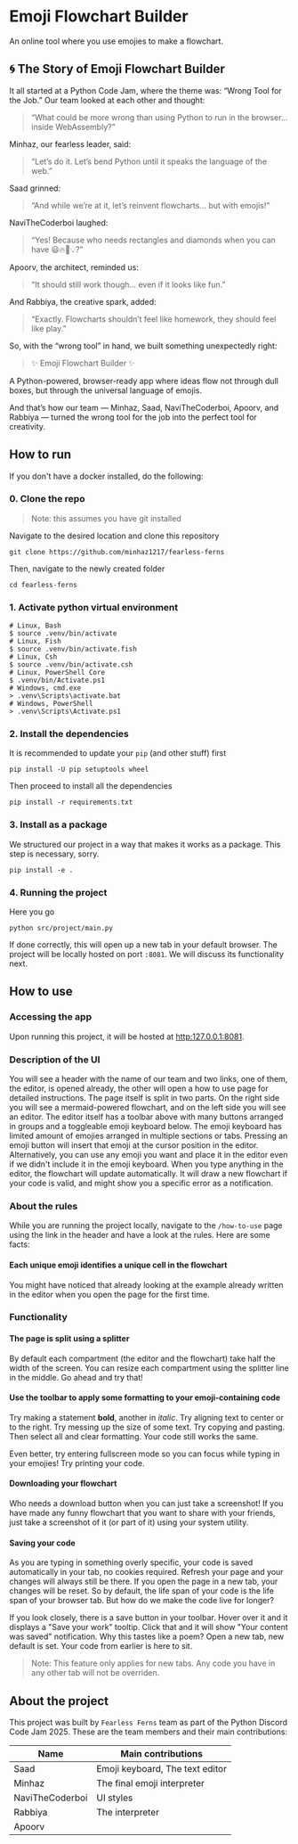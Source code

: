 # Emoji Flowchart Builder

An online tool where you use emojies to make a flowchart.

## 🌀 The Story of Emoji Flowchart Builder

It all started at a Python Code Jam, where the theme was: “Wrong Tool for the Job.”
Our team looked at each other and thought:

> “What could be more wrong than using Python to run in the browser… inside WebAssembly?”

Minhaz, our fearless leader, said:

> “Let’s do it. Let’s bend Python until it speaks the language of the web.”

Saad grinned:

> “And while we’re at it, let’s reinvent flowcharts… but with emojis!”

NaviTheCoderboi laughed:

> “Yes! Because who needs rectangles and diamonds when you can have 😃🔥🚀💡?”

Apoorv, the architect, reminded us:

> “It should still work though… even if it looks like fun.”

And Rabbiya, the creative spark, added:

> “Exactly. Flowcharts shouldn’t feel like homework, they should feel like play.”

So, with the “wrong tool” in hand, we built something unexpectedly right:

> ✨ Emoji Flowchart Builder ✨

A Python-powered, browser-ready app where ideas flow not through dull boxes, but through the universal language of emojis.

And that’s how our team — Minhaz, Saad, NaviTheCoderboi, Apoorv, and Rabbiya — turned the wrong tool for the job into the perfect tool for creativity.

## How to run

If you don't have a docker installed, do the following:

### 0. Clone the repo

> Note: this assumes you have git installed

Navigate to the desired location and clone this repository

```shell
git clone https://github.com/minhaz1217/fearless-ferns
```

Then, navigate to the newly created folder

```shell
cd fearless-ferns
```

### 1. Activate python virtual environment

```shell
# Linux, Bash
$ source .venv/bin/activate
# Linux, Fish
$ source .venv/bin/activate.fish
# Linux, Csh
$ source .venv/bin/activate.csh
# Linux, PowerShell Core
$ .venv/bin/Activate.ps1
# Windows, cmd.exe
> .venv\Scripts\activate.bat
# Windows, PowerShell
> .venv\Scripts\Activate.ps1
```

### 2. Install the dependencies

It is recommended to update your `pip` (and other stuff) first

```shell
pip install -U pip setuptools wheel
```

Then proceed to install all the dependencies

```shell
pip install -r requirements.txt
```

### 3. Install as a package

We structured our project in a way that makes it works as a package. This step is necessary, sorry.

```shell
pip install -e .
```

### 4. Running the project

Here you go

```shell
python src/project/main.py
```

If done correctly, this will open up a new tab in your default browser.
The project will be locally hosted on port `:8081`.
We will discuss its functionality next.

## How to use

### Accessing the app

Upon running this project, it will be hosted at [http:127.0.0.1:8081](http:127.0.0.1:8081).

### Description of the UI

You will see a header with the name of our team and two links, one of them, the editor, is opened already, the other will open a how to use page for detailed instructions.
The page itself is split in two parts.
On the right side you will see a mermaid-powered flowchart, and on the left side you will see an editor.
The editor itself has a toolbar above with many buttons arranged in groups and a toggleable emoji keyboard below.
The emoji keyboard has limited amount of emojies arranged in multiple sections or tabs.
Pressing an emoji button will insert that emoji at the cursor position in the editor.
Alternatively, you can use any emoji you want and place it in the editor even if we didn't include it in the emoji keyboard.
When you type anything in the editor, the flowchart will update automatically.
It will draw a new flowchart if your code is valid, and might show you a specific error as a notification.

### About the rules

While you are running the project locally, navigate to the `/how-to-use` page using the link in the header and have a look at the rules.
Here are some facts:

#### **Each unique emoji identifies a unique cell in the flowchart**

You might have noticed that already looking at the example already written in the editor when you open the page for the first time.

### Functionality

#### **The page is split using a splitter**

By default each compartment (the editor and the flowchart) take half the width of the screen.
You can resize each compartment using the splitter line in the middle.
Go ahead and try that!

#### **Use the toolbar to apply some formatting to your emoji-containing code**

Try making a statement **bold**, another in _italic_.
Try aligning text to center or to the right.
Try messing up the size of some text.
Try copying and pasting.
Then select all and clear formatting.
Your code still works the same.

Even better, try entering fullscreen mode so you can focus while typing in your emojies!
Try printing your code.

#### **Downloading your flowchart**

Who needs a download button when you can just take a screenshot!
If you have made any funny flowchart that you want to share with your friends,
just take a screenshot of it (or part of it) using your system utility.

#### **Saving your code**

As you are typing in something overly specific, your code is saved automatically in your tab, no cookies required.
Refresh your page and your changes will always still be there.
If you open the page in a new tab, your changes will be reset.
So by default, the life span of your code is the life span of your browser tab.
But how do we make the code live for longer?

If you look closely, there is a save button in your toolbar.
Hover over it and it displays a "Save your work" tooltip.
Click that and it will show "Your content was saved" notification.
Why this tastes like a poem?
Open a new tab, new default is set.
Your code from earlier is here to sit.

> Note: This feature only applies for new tabs.
Any code you have in any other tab will not be overriden.

## About the project

This project was built by `Fearless Ferns` team as part of the Python Discord Code Jam 2025. These are the team members and their main contributions:

|Name|Main contributions|
|--|--|
| Saad | Emoji keyboard, The text editor |
| Minhaz | The final emoji interpreter |
| NaviTheCoderboi | UI styles |
| Rabbiya | The interpreter |
| Apoorv |  |
